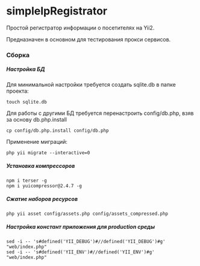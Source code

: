 
# simpleIpRegistrator

Простой регистратор информации о посетителях на Yii2.

Предназначен в основном для тестирования прокси сервисов.

### Сборка

##### Настройка БД

Для минимальной настройки требуется создать sqlite.db в папке проекта:  

```
touch sqlite.db
```

Для работы с другими БД требуется перенастроить config/db.php, взяв за основу db.php.install  

```
cp config/db.php.install config/db.php
```

Применение миграций:  

```
php yii migrate --interactive=0
```

##### Установка компрессоров

```
npm i terser -g
npm i yuicompressor@2.4.7 -g
```

##### Сжатие наборов ресурсов

```
php yii asset config/assets.php config/assets_compressed.php
```

##### Настройка констант приложения для production среды

```
sed -i -- 's#defined('YII_DEBUG')#//defined('YII_DEBUG')#g' "web/index.php"
sed -i -- 's#defined('YII_ENV')#//defined('YII_ENV')#g' "web/index.php"
```
